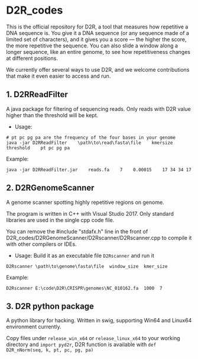 # D2R_codes

This is the official repository for D2R, a tool that measures how repetitive a DNA sequence is. You give it a DNA sequence (or any sequence made of a limited set of characters), and it gives you a score — the higher the score, the more repetitive the sequence. You can also slide a window along a longer sequence, like an entire genome, to see how repetitiveness changes at different positions.

We currently offer several ways to use D2R, and we welcome contributions that make it even easier to access and run.

## 1. D2RReadFilter
A java package for filtering of sequencing reads. 
Only reads with D2R value higher than the threshold will be kept.

* Usage: 
```
# pt pc pg pa are the frequency of the four bases in your genome
java -jar D2RReadFilter    \path\to\read\fasta\file    kmersize    threshold    pt pc pg pa
```

Example:
```
java -jar D2RReadFilter.jar    reads.fa    7    0.00015    17 34 34 17
```

## 2. D2RGenomeScanner
A genome scanner spotting highly repetitive regions on genome.

The program is written in C++ with Visual Studio 2017.
Only standard libraries are used in the single cpp code file.

You can remove the #include "stdafx.h" line in the front of D2R_codes/D2RGenomeScanner/D2Rscanner/D2Rscanner.cpp
to compile it with other compilers or IDEs.

* Usage:
Build it as an executable file `D2Rscanner` and run it
```
D2Rscanner \path\to\genome\fasta\file  window_size  kmer_size
```

Example:
```
D2Rscanner E:\code\D2R\CRISPR\genomes\NC_010162.fa  1000  7
```


## 3. D2R python package
A python library for hacking. Written in swig, supporting Win64 and Linux64 environment currently.

Copy files under `release_win_x64` or `release_linux_x64` to your working directory and 
`import pyd2r`, D2R function is available with `def D2R_nNorm(seq, k, pt, pc, pg, pa)`
